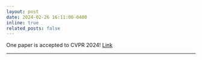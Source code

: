 ```yaml
---
layout: post
date: 2024-02-26 16:11:00-0400
inline: true
related_posts: false
---
```


One paper is accepted to CVPR 2024! <a href="https://birdy666.github.io/projects/mikasa/" target="_blank" rel="noopener noreferrer">Link</a> 

---

